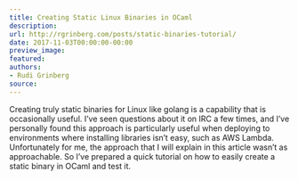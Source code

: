 ```yaml
---
title: Creating Static Linux Binaries in OCaml
description:
url: http://rgrinberg.com/posts/static-binaries-tutorial/
date: 2017-11-03T00:00:00-00:00
preview_image:
featured:
authors:
- Rudi Grinberg
source:
---
```


<p>Creating truly static binaries for Linux like golang is a capability that is
occasionally useful. I&rsquo;ve seen questions about it on IRC a few times, and I&rsquo;ve
personally found this approach is particularly useful when deploying to
environments where installing libraries isn&rsquo;t easy, such as AWS Lambda.
Unfortunately for me, the approach that I will explain in this article wasn&rsquo;t as
approachable. So I&rsquo;ve prepared a quick tutorial on how to easily create a static
binary in OCaml and test it.</p>


